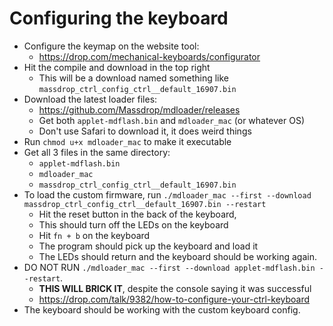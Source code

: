 # Configuring the keyboard

- Configure the keymap on the website tool: 
  - https://drop.com/mechanical-keyboards/configurator
  <!-- - https://drop.com/mechanical-keyboards/configurator/config/16907 -->
- Hit the compile and download in the top right
  - This will be a download named something like `massdrop_ctrl_config_ctrl__default_16907.bin`
- Download the latest loader files:
  - https://github.com/Massdrop/mdloader/releases
  - Get both `applet-mdflash.bin` and `mdloader_mac` (or whatever OS)
  - Don't use Safari to download it, it does weird things
- Run `chmod u+x mdloader_mac` to make it executable
- Get all 3 files in the same directory:
  - `applet-mdflash.bin`  
  - `mdloader_mac` 
  - `massdrop_ctrl_config_ctrl__default_16907.bin`
- To load the custom firmware, run `./mdloader_mac --first --download massdrop_ctrl_config_ctrl__default_16907.bin --restart`
  - Hit the reset button in the back of the keyboard, 
  - This should turn off the LEDs on the keyboard
  - Hit `fn + b` on the keyboard
  - The program should pick up the keyboard and load it
  - The LEDs should return and the keyboard should be working again.
- DO NOT RUN `./mdloader_mac --first --download applet-mdflash.bin --restart`. 
  - **THIS WILL BRICK IT**, despite the console saying it was successful
  - https://drop.com/talk/9382/how-to-configure-your-ctrl-keyboard
- The keyboard should be working with the custom keyboard config.
